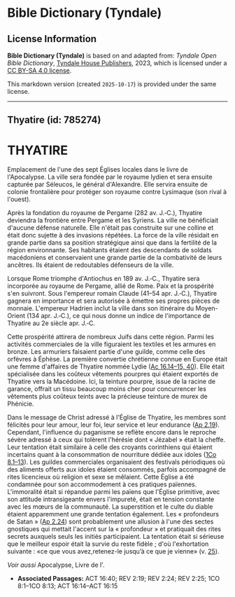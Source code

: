 # Bible Dictionary (Tyndale)

## License Information

**Bible Dictionary (Tyndale)** is based on and adapted from: _Tyndale Open Bible Dictionary_, [Tyndale House Publishers](https://tyndaleopenresources.com/), 2023, which is licensed under a [CC BY-SA 4.0 license](https://creativecommons.org/licenses/by-sa/4.0/legalcode.en).

This markdown version (created `2025-10-17`) is provided under the same license.



--------------------------------

## Thyatire (id: 785274)

THYATIRE
========

Emplacement de l'une des sept Églises locales dans le livre de l'Apocalypse. La ville sera fondée par le royaume lydien et sera ensuite capturée par Séleucos, le général d'Alexandre. Elle servira ensuite de colonie frontalière pour protéger son royaume contre Lysimaque (son rival à l'ouest).

Après la fondation du royaume de Pergame (282 av. J.‑C.), Thyatire deviendra la frontière entre Pergame et les Syriens. La ville ne bénéficiait d'aucune défense naturelle. Elle n'était pas construite sur une colline et était donc sujette à des invasions répétées. La force de la ville résidait en grande partie dans sa position stratégique ainsi que dans la fertilité de la région environnante. Ses habitants étaient des descendants de soldats macédoniens et conservaient une grande partie de la combativité de leurs ancêtres. Ils étaient de redoutables défenseurs de la ville.

Lorsque Rome triomphe d'Antiochus en 189 av. J.‑C., Thyatire sera incorporée au royaume de Pergame, allié de Rome. Paix et la prospérité s'en suivront. Sous l'empereur romain Claude (41–54 apr. J.‑C.), Thyatire gagnera en importance et sera autorisée à émettre ses propres pièces de monnaie. L'empereur Hadrien inclut la ville dans son itinéraire du Moyen\-Orient (134 apr. J.‑C.), ce qui nous donne un indice de l'importance de Thyatire au 2e siècle apr. J.‑C.

Cette prospérité attirera de nombreux Juifs dans cette région. Parmi les activités commerciales de la ville figuraient les textiles et les armures en bronze. Les armuriers faisaient partie d'une guilde, comme celle des orfèvres à Éphèse. La première convertie chrétienne connue en Europe était une femme d'affaires de Thyatire nommée Lydie ([Ac 16\.14–15, 40](https://ref.ly/Acts16:14-Acts16:15,Acts16:40)). Elle était spécialisée dans les coûteux vêtements pourpres qui étaient exportés de Thyatire vers la Macédoine. Ici, la teinture pourpre, issue de la racine de garance, offrait un tissu beaucoup moins cher pour concurrencer les vêtements plus coûteux teints avec la précieuse teinture de murex de Phénicie.

Dans le message de Christ adressé à l'Église de Thyatire, les membres sont félicités pour leur amour, leur foi, leur service et leur endurance ([Ap 2\.19](https://ref.ly/Rev2:19)). Cependant, l'influence du paganisme se reflète encore dans le reproche sévère adressé à ceux qui tolèrent l'hérésie dont « Jézabel » était la cheffe. Leur tentation était similaire à celle des croyants corinthiens qui étaient incertains quant à la consommation de nourriture dédiée aux idoles ([1Co 8\.1–13](https://ref.ly/1Cor8:1-1Cor8:13)). Les guildes commerciales organisaient des festivals périodiques où des aliments offerts aux idoles étaient consommés, parfois accompagné de rites licencieux où religion et sexe se mêlaient. Cette Église a été condamnée pour son accommodement à ces pratiques païennes. L'immoralité était si répandue parmi les païens que l'Église primitive, avec son attitude intransigeante envers l'impureté, était en tension constante avec les mœurs de la communauté. La superstition et le culte du diable étaient apparemment une grande tentation également. Les « profondeurs de Satan » ([Ap 2\.24](https://ref.ly/Rev2:24)) sont probablement une allusion à l'une des sectes gnostiques qui mettait l'accent sur la « profondeur » et pratiquait des rites secrets auxquels seuls les initiés participaient. La tentation était si sérieuse que le meilleur espoir était la survie du reste fidèle ; d'où l'exhortation suivante : «ce que vous avez,retenez\-le jusqu’à ce que je vienne» (v. [25](https://ref.ly/Rev2:25)).

*Voir aussi* Apocalypse, Livre de l'.

* **Associated Passages:** ACT 16:40; REV 2:19; REV 2:24; REV 2:25; 1CO 8:1–1CO 8:13; ACT 16:14–ACT 16:15


